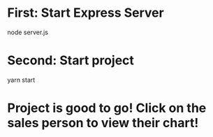 # First: Start Express Server

node server.js

# Second: Start project

yarn start

# Project is good to go! Click on the sales person to view their chart!